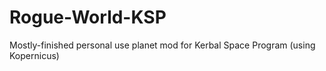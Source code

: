 # Rogue-World-KSP
Mostly-finished personal use planet mod for Kerbal Space Program (using Kopernicus)
